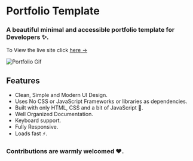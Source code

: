 # Portfolio Template

### A beautiful minimal and accessible portfolio template for Developers ✨.

To View the live site click [here &rarr;]()

![Portfolio Gif](/images/portfolio.gif)

## Features

- Clean, Simple and Modern UI Design.
- Uses No CSS or JavaScript Frameworks or libraries as dependencies.
- Built with only HTML, CSS and a bit of JavaScript 🔨.
- Well Organized Documentation.
- Keyboard support.
- Fully Responsive.
- Loads fast ⚡.

### Contributions are warmly welcomed ❤️.

